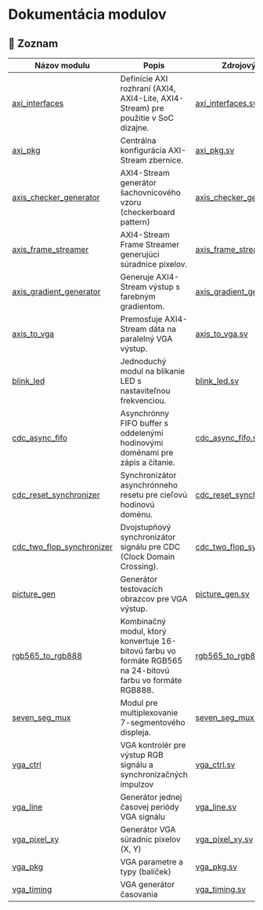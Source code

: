 # Dokumentácia modulov

## 🔧 Zoznam

| Názov modulu | Popis | Zdrojový súbor |
|--------------|--------|----------------|
| [axi_interfaces](modules/axi_interfaces.md) | Definície AXI rozhraní (AXI4, AXI4-Lite, AXI4-Stream) pre použitie v SoC dizajne. | [axi_interfaces.sv](https://github.com/risapav/fpga_common/blob/main/src/axi/axi_interfaces.sv) |
| [axi_pkg](modules/axi_pkg.md) | Centrálna konfigurácia AXI-Stream zbernice. | [axi_pkg.sv](https://github.com/risapav/fpga_common/blob/main/src/axi/axi_pkg.sv) |
| [axis_checker_generator](modules/axis_checker_generator.md) | AXI4-Stream generátor šachovnicového vzoru (checkerboard pattern) | [axis_checker_generator.sv](https://github.com/risapav/fpga_common/blob/main/src/axis/axis_checker_generator.sv) |
| [axis_frame_streamer](modules/axis_frame_streamer.md) | AXI4-Stream Frame Streamer generujúci súradnice pixelov. | [axis_frame_streamer.sv](https://github.com/risapav/fpga_common/blob/main/src/axis/axis_frame_streamer.sv) |
| [axis_gradient_generator](modules/axis_gradient_generator.md) | Generuje AXI4-Stream výstup s farebným gradientom. | [axis_gradient_generator.sv](https://github.com/risapav/fpga_common/blob/main/src/axis/axis_gradient_generator.sv) |
| [axis_to_vga](modules/axis_to_vga.md) | Premosťuje AXI4-Stream dáta na paralelný VGA výstup. | [axis_to_vga.sv](https://github.com/risapav/fpga_common/blob/main/src/axis/axis_to_vga.sv) |
| [blink_led](modules/blink_led.md) | Jednoduchý modul na blikanie LED s nastaviteľnou frekvenciou. | [blink_led.sv](https://github.com/risapav/fpga_common/blob/main/src/utils/blink_led.sv) |
| [cdc_async_fifo](modules/cdc_async_fifo.md) | Asynchrónny FIFO buffer s oddelenými hodinovými doménami pre zápis a čítanie. | [cdc_async_fifo.sv](https://github.com/risapav/fpga_common/blob/main/src/cdc/cdc_async_fifo.sv) |
| [cdc_reset_synchronizer](modules/cdc_reset_synchronizer.md) | Synchronizátor asynchrónneho resetu pre cieľovú hodinovú doménu. | [cdc_reset_synchronizer.sv](https://github.com/risapav/fpga_common/blob/main/src/cdc/cdc_reset_synchronizer.sv) |
| [cdc_two_flop_synchronizer](modules/cdc_two_flop_synchronizer.md) | Dvojstupňový synchronizátor signálu pre CDC (Clock Domain Crossing). | [cdc_two_flop_synchronizer.sv](https://github.com/risapav/fpga_common/blob/main/src/cdc/cdc_two_flop_synchronizer.sv) |
| [picture_gen](modules/picture_gen.md) | Generátor testovacích obrazcov pre VGA výstup. | [picture_gen.sv](https://github.com/risapav/fpga_common/blob/main/src/picture/picture_gen.sv) |
| [rgb565_to_rgb888](modules/rgb565_to_rgb888.md) | Kombinačný modul, ktorý konvertuje 16-bitovú farbu vo formáte RGB565 na 24-bitovú farbu vo formáte RGB888. | [rgb565_to_rgb888.sv](https://github.com/risapav/fpga_common/blob/main/src/vga/rgb565_to_rgb888.sv) |
| [seven_seg_mux](modules/seven_seg_mux.md) | Modul pre multiplexovanie 7-segmentového displeja. | [seven_seg_mux.sv](https://github.com/risapav/fpga_common/blob/main/src/utils/seven_seg_mux.sv) |
| [vga_ctrl](modules/vga_ctrl.md) | VGA kontrolér pre výstup RGB signálu a synchronizačných impulzov | [vga_ctrl.sv](https://github.com/risapav/fpga_common/blob/main/src/vga/vga_ctrl.sv) |
| [vga_line](modules/vga_line.md) | Generátor jednej časovej periódy VGA signálu | [vga_line.sv](https://github.com/risapav/fpga_common/blob/main/src/vga/vga_line.sv) |
| [vga_pixel_xy](modules/vga_pixel_xy.md) | Generátor VGA súradníc pixelov (X, Y) | [vga_pixel_xy.sv](https://github.com/risapav/fpga_common/blob/main/src/vga/vga_pixel_xy.sv) |
| [vga_pkg](modules/vga_pkg.md) | VGA parametre a typy (balíček) | [vga_pkg.sv](https://github.com/risapav/fpga_common/blob/main/src/vga/vga_pkg.sv) |
| [vga_timing](modules/vga_timing.md) | VGA generátor časovania | [vga_timing.sv](https://github.com/risapav/fpga_common/blob/main/src/vga/vga_timing.sv) |
